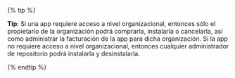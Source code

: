 {% tip %}

  **Tip**: Si una app requiere acceso a nivel organizacional, entonces sólo el propietario de la organización podrá comprarla, instalarla o cancelarla, así como administrar la facturación de la app para dicha organización. Si la app no requiere acceso a nivel organizacional, entonces cualquier administrador de repositorio podrá instalarla y desinstalarla.

{% endtip %}
